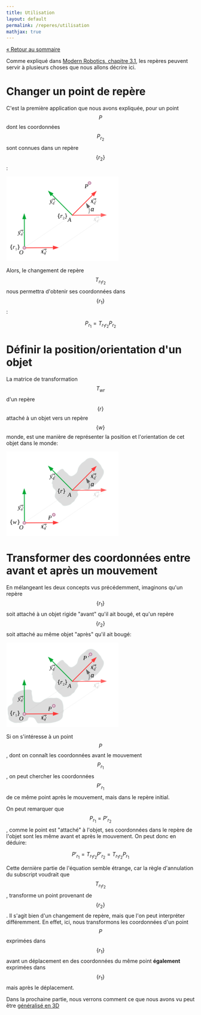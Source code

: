 ```yaml
---
title: Utilisation
layout: default
permalink: /reperes/utilisation
mathjax: true
---
```


[&laquo; Retour au sommaire](/reperes)

Comme expliqué dans [Modern Robotics, chapitre 3.1](/assets/MR.pdf), les repères peuvent servir
à plusieurs choses que nous allons décrire ici.

# Changer un point de repère

C'est la première application que nous avons expliquée, pour un point $$P$$ dont les coordonnées
$$P_{r_2}$$ sont connues dans un repère $$\{ r_2 \}$$:

<div class="text-center">
    <img src="/assets/imgs/changement_repere.svg" width="300" />
</div>

Alors, le changement de repère $$T_{r_1 r_2}$$ nous permettra d'obtenir ses coordonnées dans $$\{ r_1 \}$$:

$$
P_{r_1} = T_{r_1 r_2} P_{r_2}
$$

# Définir la position/orientation d'un objet

La matrice de transformation $$T_{w r}$$ d'un repère $$\{ r \}$$ attaché à un objet vers un
repère $$\{ w \}$$ monde, est une manière de représenter la position et l'orientation de cet
objet dans le monde:

<div class="text-center">
    <img src="/assets/imgs/pose.svg" width="300" />
</div>

# Transformer des coordonnées entre avant et après un mouvement

En mélangeant les deux concepts vus précédemment, imaginons qu'un repère $$\{ r_1 \}$$ soit attaché
à un objet rigide "avant" qu'il ait bougé, et qu'un repère $$\{ r_2 \}$$ soit attaché au même objet
"après" qu'il ait bougé:

<div class="text-center">
    <img src="/assets/imgs/motion.svg" width="300" />
</div>

Si on s'intéresse à un point $$P$$, dont on connaît les coordonnées avant le mouvement $$P_{r_1}$$,
on peut chercher les coordonnées $$P'_{r_1}$$ de ce même point après le mouvement, mais dans le
repère initial.

On peut remarquer que $$P_{r_1} = P'_{r_2}$$, comme le point est "attaché" à l'objet, ses coordonnées
dans le repère de l'objet sont les même avant et après le mouvement. On peut donc en déduire:

$$
P'_{r_1} = T_{r_1 r_2} P'_{r_2} = T_{r_1 r_2} P_{r_1}
$$

Cette dernière partie de l'équation semble étrange, car la règle d'annulation du subscript voudrait que
$$T_{r_1 r_2}$$, transforme un point provenant de $$\{ r_2 \}$$. Il s'agit bien d'un changement de repère,
mais que l'on peut interpréter différemment. En effet, ici, nous transformons les coordonnées d'un point
$$P$$ exprimées dans $$\{ r_1 \}$$ avant un déplacement en des coordonnées du même point **également**
exprimées dans $$\{ r_1 \}$$ mais après le déplacement.


Dans la prochaine partie, nous verrons comment ce que nous avons vu peut être [généralisé en 3D](/reperes/3d)